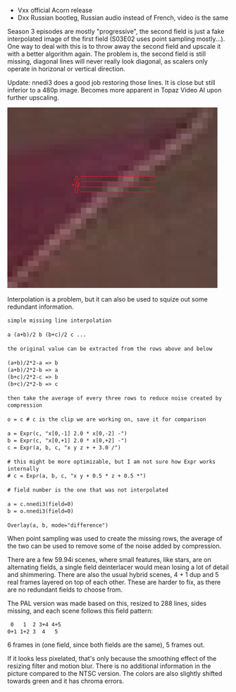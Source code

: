 * Vxx official Acorn release
* Dxx Russian bootleg, Russian audio instead of French, video is the same

Season 3 episodes are mostly "progressive", the second field is just a fake interpolated image of the first field (S03E02 uses point sampling mostly...). One way to deal with this is to throw away the second field and upscale it with a better algorithm again. The problem is, the second field is still missing, diagonal lines will never really look diagonal, as scalers only operate in horizonal or vertical direction. 

Update: nnedi3 does a good job restoring those lines. It is close but still inferior to a 480p image. Becomes more apparent in Topaz Video AI upon further upscaling.

![Missing field example](./missing_field.png)

Interpolation is a problem, but it can also be used to squize out some redundant information.

    simple missing line interpolation 
    
    a (a+b)/2 b (b+c)/2 c ...
    
    the original value can be extracted from the rows above and below
    
    (a+b)/2*2-a => b
    (a+b)/2*2-b => a
    (b+c)/2*2-c => b
    (b+c)/2*2-b => c
    
    then take the average of every three rows to reduce noise created by compression
    
    o = c # c is the clip we are working on, save it for comparison

    a = Expr(c, "x[0,-1] 2.0 * x[0,-2] -")
    b = Expr(c, "x[0,+1] 2.0 * x[0,+2] -")
    c = Expr(a, b, c, "x y z + + 3.0 /")
    
    # this might be more optimizable, but I am not sure how Expr works internally
    # c = Expr(a, b, c, "x y + 0.5 * z + 0.5 *")

    # field number is the one that was not interpolated
    
    a = c.nnedi3(field=0)
    b = o.nnedi3(field=0)

    Overlay(a, b, mode="difference")

When point sampling was used to create the missing rows, the average of the two can be used to remove some of the noise added by compression.

There are a few 59.94i scenes, where small features, like stars, are on alternating fields, a single field deinterlacer would mean losing a lot of detail and shimmering. There are also the usual hybrid scenes, 4 + 1 dup and 5 real frames layered on top of each other. These are harder to fix, as there are no redundant fields to choose from.

The PAL version was made based on this, resized to 288 lines, sides missing, and each scene follows this field pattern:

     0   1  2 3+4 4+5
    0+1 1+2 3  4   5

6 frames in (one field, since both fields are the same), 5 frames out.

If it looks less pixelated, that's only because the smoothing effect of the resizing filter and motion blur. There is no additional information in the picture compared to the NTSC version. The colors are also slightly shifted towards green and it has chroma errors.

